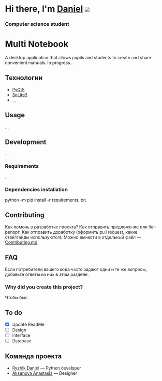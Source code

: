 # Hi there, I'm [Daniel](https://vk.com/ginger20) ![](https://github.com/blackcater/blackcater/raw/main/images/Hi.gif) 
### Computer science student

# Multi Notebook
A desktop application that allows pupils and students to create and share convenient manuals. In progress...


## Технологии
- [PyQt5](https://doc.qt.io/qtforpython/)
- [SqLite3](https://www.sqlite.org/docs.html)
- ...

## Usage
...


## Development
...

### Requirements
...

### Dependencies installation
python -m pip install -r requirements. txt

## Contributing
Как помочь в разработке проекта? Как отправить предложение или баг-репорт. Как отправить доработку (оформить pull request, какие стайлгайды используются). Можно вынести в отдельный файл — [Contributing.md](./CONTRIBUTING.md).

## FAQ 
Если потребители вашего кода часто задают одни и те же вопросы, добавьте ответы на них в этом разделе.

### Why did you create this project?
Чтобы был.

## To do
- [x] Update ReadMe
- [ ] Design
- [ ] Interface
- [ ] Database

## Команда проекта

- [Ryzhik Daniel](https://vk.com/ginger20) — Python developer
- [Aksenova Anastasia](https://vk.com/littlemeoww) — Designer

